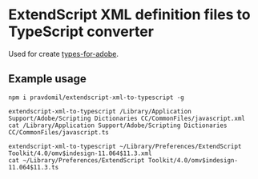 # ExtendScript XML definition files to TypeScript converter
Used for create [types-for-adobe](https://github.com/pravdomil/types-for-adobe).

## Example usage

```
npm i pravdomil/extendscript-xml-to-typescript -g

extendscript-xml-to-typescript /Library/Application Support/Adobe/Scripting Dictionaries CC/CommonFiles/javascript.xml
cat /Library/Application Support/Adobe/Scripting Dictionaries CC/CommonFiles/javascript.ts

extendscript-xml-to-typescript ~/Library/Preferences/ExtendScript Toolkit/4.0/omv$indesign-11.064$11.3.xml
cat ~/Library/Preferences/ExtendScript Toolkit/4.0/omv$indesign-11.064$11.3.ts

```
